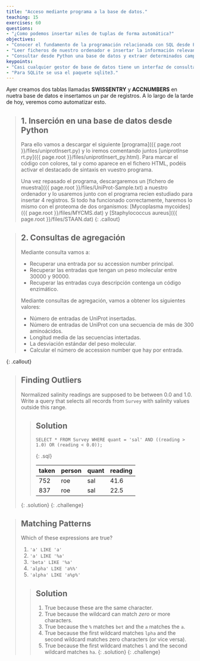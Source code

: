```yaml
---
title: "Acceso mediante programa a la base de datos."
teaching: 15
exercises: 60
questions:
- "¿Como podemos insertar miles de tuplas de forma automática?"
objectives:
- "Conocer el fundamento de la programación relacionada con SQL desde Python."
- "Leer ficheros de nuestro ordenador e insertar la información relevante en una base de datos relacional."
- "Consultar desde Python una base de datos y extraer determinados campos."
keypoints:
- "Casi cualquier gestor de base de datos tiene un interfaz de consulta para ser usado desde cualquier lenguaje de programación."
- "Para SQLite se usa el paquete sqlite3."
---
```

Ayer creamos dos tablas llamadas **SWISSENTRY** y **ACCNUMBERS** en nuetra base de datos e insertamos un par de registros. A lo largo de la tarde de hoy, veremos como automatizar esto.

>## 1. Inserción en una base de datos desde Python
>Para ello vamos a descargar el siguiente [programa]({{ page.root }}/files/uniprotInsert.py) y lo iremos comentando juntos [uniprotInse
>rt.py]({{ page.root }}/files/uniprotInsert_py.html).
>Para marcar el código con colores, tal y como aparece en el fichero HTML, podéis activar el destacado de sintaxis en vuestro programa.
>
> Una vez repasado el programa, descargaremos un [fichero de muestra]({{ page.root }}/files/UniProt-Sample.txt) a nuestro ordenador y lo usaremos junto con el programa recien estudiado para insertar 4 registros.
> Si todo ha funcionado correctamente, haremos lo mismo con el proteoma de dos organismos: [Mycoplasma mycoides]({{ page.root }}/files/MYCMS.dat) y [Staphylococcus aureus]({{ page.root }}/files/STAAN.dat)
{: .callout}


>## 2. Consultas de agregación
>Mediante consulta vamos a: 
>* Recuperar una entrada por su accession number principal. 
>* Recuperar las entradas que tengan un peso molecular entre 30000 y 90000. 
>* Recuperar las entradas cuya descripción contenga un código enzimático. 
>
>Mediante consultas de agregación, vamos a obtener los siguientes valores: 
>* Número de entradas de UniProt insertadas. 
>* Número de entradas de UniProt con una secuencia de más de 300 aminoácidos. 
>* Longitud media de las secuencias intertadas. 
>* La desviación estándar del peso molecular. 
>* Calcular el número de accession number que hay por entrada. 
>
{: .callout}


> ## Finding Outliers
>
> Normalized salinity readings are supposed to be between 0.0 and 1.0.
> Write a query that selects all records from `Survey`
> with salinity values outside this range.
>
> > ## Solution
> >
> > ~~~
> > SELECT * FROM Survey WHERE quant = 'sal' AND ((reading > 1.0) OR (reading < 0.0));
> > ~~~
> > {: .sql}
> >
> > |taken     |person    |quant     |reading   |
> > |----------|----------|----------|----------|
> > |752       |roe       |sal       |41.6      |
> > |837       |roe       |sal       |22.5      |
> {: .solution}
{: .challenge}

> ## Matching Patterns
>
> Which of these expressions are true?
>
> 1. `'a' LIKE 'a'`
> 2. `'a' LIKE '%a'`
> 3. `'beta' LIKE '%a'`
> 4. `'alpha' LIKE 'a%%'`
> 5. `'alpha' LIKE 'a%p%'`
>
> > ## Solution
> >
> > 1. True because these are the same character.
> > 2. True because the wildcard can match _zero_ or more characters.
> > 3. True because the `%` matches `bet` and the `a` matches the `a`.
> > 4. True because the first wildcard matches `lpha` and the second wildcard matches zero characters (or vice versa).
> > 5. True because the first wildcard matches `l` and the second wildcard matches `ha`.
> {: .solution}
{: .challenge}
